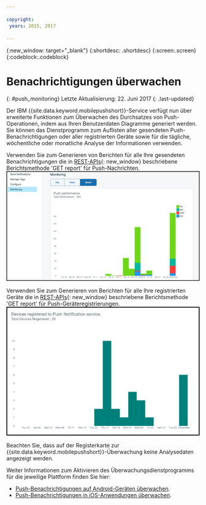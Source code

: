 ```yaml
---

copyright:
 years: 2015, 2017

---
```


{:new_window: target="_blank"}
{:shortdesc: .shortdesc}
{:screen:.screen}
{:codeblock:.codeblock}

# Benachrichtigungen überwachen 
{: #push_monitoring}
Letzte Aktualisierung: 22. Juni 2017
{: .last-updated}


Der IBM {{site.data.keyword.mobilepushshort}}-Service verfügt nun über erweiterte Funktionen zum Überwachen des Durchsatzes von Push-Operationen, indem aus Ihren Benutzerdaten Diagramme generiert werden. Sie können das Dienstprogramm zum Auflisten aller gesendeten Push-Benachrichtigungen oder aller registrierten Geräte sowie für die tägliche, wöchentliche oder monatliche Analyse der Informationen verwenden.

Verwenden Sie zum Generieren von Berichten für alle Ihre gesendeten Benachrichtigungen die in [REST-APIs](https://mobile.{DomainName}/imfpush/#!/messages/get_apps_applicationId_messages_report){: new_window} beschriebene Berichtsmethode 'GET report' für Push-Nachrichten. 
	![Bericht zu gesendeten Benachrichtigungen](images/monitoring_messages.jpg)


Verwenden Sie zum Generieren von Berichten für alle Ihre registrierten Geräte die in [REST-APIs](https://mobile.{DomainName}/imfpush/#!/devices/get_apps_applicationId_devices_report){: new_window} beschriebene Berichtsmethode 'GET report' für Push-Geräteregistrierungen.
	![Bericht zu registrierten Geräten](images/monitoring_devices.jpg)

Beachten Sie, dass auf der Registerkarte zur {{site.data.keyword.mobilepushshort}}-Überwachung keine Analysedaten angezeigt werden.

Weiter Informationen zum Aktivieren des Überwachungsdienstprogramms für die jeweilige Plattform finden Sie hier:

 - [Push-Benachrichtigungen auf Android-Geräten überwachen](https://github.com/ibm-bluemix-mobile-services/bms-clientsdk-android-push/tree/Doc#monitoring).
 - [Push-Benachrichtigungen in iOS-Anwendungen überwachen](https://github.com/ibm-bluemix-mobile-services/bms-clientsdk-swift-push/tree/Doc#enable-monitoring).
 



 
